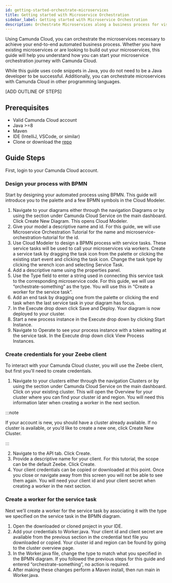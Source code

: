 ```yaml
---
id: getting-started-orchestrate-microservices
title: Getting started with Microservice Orchestration
sidebar_label: Getting started with Microservice Orchestration
description: Orchestrate Microservices along a business process for visibility and resilience.
---
```


Using Camunda Cloud, you can orchestrate the microservices necessary to achieve your end-to-end automated business process. Whether you have existing microservices or are looking to build out your microservices, this guide will help you understand how you can start your microservice orchestration journey with Camunda Cloud.

While this guide uses code snippets in Java, you do not need to be a Java developer to be successful. Additionally, you can orchestrate microservices with Camunda Cloud in other programming languages.

[ADD OUTLINE OF STEPS]

## Prerequisites

* Valid Camunda Cloud account
* Java >=8
* Maven
* IDE (IntelliJ, VSCode, or similar)
* Clone or download the [repo](https://github.com/berndruecker/camunda-cloud-tutorials/tree/main/orchestrate-microservices/part1-spring-boot-worker) 

## Guide Steps

First, login to your Camunda Cloud account. 

### Design your process with BPMN
Start by designing your automated process using BPMN. This guide will introduce you to the palette and a few BPMN symbols in the Cloud Modeler.

1. Navigate to your diagrams either through the navigation Diagrams or by using the section under Camunda Cloud Service on the main dashboard. Click Create New Diagram. This opens Cloud Modeler.
2. Give your model a descriptive name and id. For this guide, we will use Microservice Orchestration Tutorial for the name and microservice-orchestration-tutorial for the id.
3. Use Cloud Modeler to design a BPMN process with service tasks. These service tasks will be used to call your microservices via workers. Create a service task by dragging the task icon from the palette or clicking the existing start event and clicking the task icon. Change the task type by clicking the wrench icon and selecting Service Task. 
4. Add a descriptive name using the properties panel. 
5. Use the Type field to enter a string used in connecting this service task to the corresponding microservice code. For this guide, we will use “orchestrate-something” as the type. You will use this in “Create a worker for the service task”.
6. Add an end task by dragging one from the palette or clicking the end task when the last service task in your diagram has focus.
7. In the Execute drop down click Save and Deploy. Your diagram is now deployed to your cluster.
8. Start a new process instance in the Execute drop down by clicking Start Instance. 
9. Navigate to Operate to see your process instance with a token waiting at the service task. In the Execute drop down click View Process Instances.

### Create credentials for your Zeebe client
To interact with your Camunda Cloud cluster, you will use the Zeebe client,  but first you'll need to create credentials.

1. Navigate to your clusters either through the navigation Clusters or by using the section under Camunda Cloud Service on the main dashboard. Click on your existing cluster. This will open the Overview for your cluster where you can find your cluster id and region. You will need this information later when creating a worker in the next section.

:::note 

If your account is new, you should have a cluster already available. If no cluster is available, or you’d like to create a new one, click Create New Cluster.

:::

2. Navigate to the API tab. Click Create.
3. Provide a descriptive name for your client. For this tutorial, the scope can be the default Zeebe. Click Create.
4. Your client credentials can be copied or downloaded at this point. Once you close or navigate away from this screen you will not be able to see them again. You will need your client id and your client secret when creating a worker in the next section.

### Create a worker for the service task
Next we’ll create a worker for the service task by associating it with the type we specified on the service task in the BPMN diagram.

1. Open the downloaded or cloned project in your IDE.
2. Add your credentials to Worker.java. Your client id and client secret are available from the previous section in the credential text file you downloaded or copied. Your cluster id and region can be found by going to the cluster overview page.
3. In the Worker.java file, change the type to match what you specified in the BPMN diagram. If you followed the previous steps for this guide and entered “orchestrate-something”, no action is required.
4. After making these changes perform a Maven install, then run main in Worker.java.
